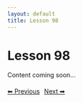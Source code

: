 ```yaml
---
layout: default
title: Lesson 98
---
```


# Lesson 98

Content coming soon...

<div style="margin-top: 20px;">
<a href="/docs/intermediate/Lessons/lesson_97.html" style="margin-right: 10px;">⬅ Previous</a><a href="/docs/intermediate/Lessons/lesson_99.html">Next ➡</a>
</div>
